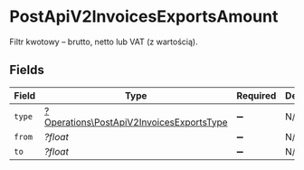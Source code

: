 # PostApiV2InvoicesExportsAmount

Filtr kwotowy – brutto, netto lub VAT (z wartością).


## Fields

| Field                                                                                               | Type                                                                                                | Required                                                                                            | Description                                                                                         |
| --------------------------------------------------------------------------------------------------- | --------------------------------------------------------------------------------------------------- | --------------------------------------------------------------------------------------------------- | --------------------------------------------------------------------------------------------------- |
| `type`                                                                                              | [?Operations\PostApiV2InvoicesExportsType](../../Models/Operations/PostApiV2InvoicesExportsType.md) | :heavy_minus_sign:                                                                                  | N/A                                                                                                 |
| `from`                                                                                              | *?float*                                                                                            | :heavy_minus_sign:                                                                                  | N/A                                                                                                 |
| `to`                                                                                                | *?float*                                                                                            | :heavy_minus_sign:                                                                                  | N/A                                                                                                 |